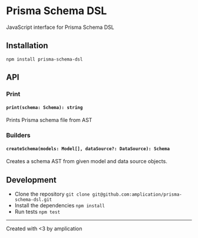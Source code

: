# Prisma Schema DSL

JavaScript interface for Prisma Schema DSL

## Installation

```
npm install prisma-schema-dsl
```

## API

### Print

#### `print(schema: Schema): string`

Prints Prisma schema file from AST

### Builders

#### `createSchema(models: Model[], dataSource?: DataSource): Schema`

Creates a schema AST from given model and data source objects.

## Development

- Clone the repository `git clone git@github.com:amplication/prisma-schema-dsl.git`
- Install the dependencies `npm install`
- Run tests `npm test`

---

Created with <3 by amplication
